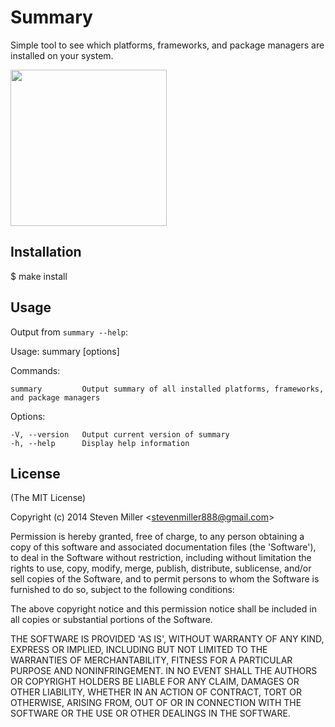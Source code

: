 # Summary

Simple tool to see which platforms, frameworks, and package managers are installed on your system.

<img src="http://cl.ly/image/2V0f2913030r/Screen%20Shot%202014-11-18%20at%2012.50.18%20PM.png" width="250px" height="250px" />

## Installation

$ make install

## Usage

Output from `summary --help`:

  Usage: summary [options]

  Commands:

    summary         Output summary of all installed platforms, frameworks, and package managers

  Options:

    -V, --version   Output current version of summary
    -h, --help      Display help information

## License

(The MIT License)

Copyright (c) 2014 Steven Miller &lt;stevenmiller888@gmail.com&gt;

Permission is hereby granted, free of charge, to any person obtaining a copy of this software and associated documentation files (the 'Software'), to deal in the Software without restriction, including without limitation the rights to use, copy, modify, merge, publish, distribute, sublicense, and/or sell copies of the Software, and to permit persons to whom the Software is furnished to do so, subject to the following conditions:

The above copyright notice and this permission notice shall be included in all copies or substantial portions of the Software.

THE SOFTWARE IS PROVIDED 'AS IS', WITHOUT WARRANTY OF ANY KIND, EXPRESS OR IMPLIED, INCLUDING BUT NOT LIMITED TO THE WARRANTIES OF MERCHANTABILITY, FITNESS FOR A PARTICULAR PURPOSE AND NONINFRINGEMENT. IN NO EVENT SHALL THE AUTHORS OR COPYRIGHT HOLDERS BE LIABLE FOR ANY CLAIM, DAMAGES OR OTHER LIABILITY, WHETHER IN AN ACTION OF CONTRACT, TORT OR OTHERWISE, ARISING FROM, OUT OF OR IN CONNECTION WITH THE SOFTWARE OR THE USE OR OTHER DEALINGS IN THE SOFTWARE.
